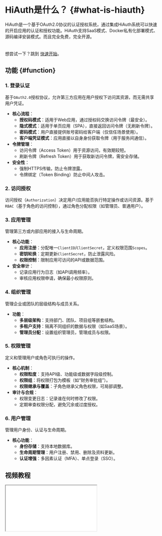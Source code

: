 # HiAuth是什么？ {#what-is-hiauth}

HiAuth是一个基于OAuth2.0协议的认证授权系统，通过集成HiAuth系统可以快速的开启应用的认证和授权功能。HiAuth支持SaaS模式、Docker私有化部署模式、源码编译安装模式。而且完全免费，完全开源。

<div class="tip custom-block" style="padding-top: 8px">

想尝试一下？跳到 [快速开始](./quick-start)。

</div>

## 功能 {#function}

### **1. 登录认证**
基于`OAuth2.0`授权协议，允许第三方应用在用户授权下访问其资源，而无需共享用户凭证。
- **核心流程**：
    - **授权码模式**：适用于Web应用，通过授权码交换访问令牌（最安全）。
    - **隐式模式**：适用于单页应用（SPA），直接返回访问令牌（无刷新令牌）。
    - **密码模式**：用户直接提供账号密码给客户端（仅信任场景使用）。
    - **客户端凭证模式**：应用直接以自身身份获取令牌（用于服务间通信）。
- **令牌管理**：
    - 访问令牌（Access Token）用于资源访问，有效期较短。
    - 刷新令牌（Refresh Token）用于获取新访问令牌，需安全存储。
- **安全性**：
    - 强制HTTPS传输，防止令牌泄露。
    - 令牌绑定（Token Binding）防止中间人攻击。

### **2. 访问授权**
访问授权（`Authorization`）决定用户/应用能否执行特定操作或访问资源。基于`RBAC`（基于角色的访问控制），通过角色分配权限（如管理员、普通用户）。

### **3. 应用管理**
管理第三方或内部应用的接入与生命周期。
- **核心功能**：
    - **应用注册**：分配唯一`ClientID`/`ClientSecret`，定义权限范围`Scopes`。
    - **密钥轮换**：定期更新`ClientSecret`，防止泄露风险。
    - **权限控制**：限制应用可访问的API或数据范围。
- **安全审计**：
    - 记录应用行为日志（如API调用频率）。
    - 审核应用权限申请，确保最小权限原则。

### **4. 组织管理**
管理企业或团队的层级结构与成员关系。
- **功能**：
    - **多层级架构**：支持部门、团队、项目组等嵌套结构。
    - **多租户支持**：隔离不同组织的数据与权限（如SaaS场景）。
    - **管理员分配**：设置组织管理员，管理成员与权限。

### **5. 权限管理**
定义和管理用户或角色可执行的操作。
- **核心机制**：
    - **权限粒度**：支持API级、功能级或数据字段级控制。
    - **权限组**：将权限打包为模板（如“财务审批组”）。
    - **权限继承与覆盖**：子角色继承父角色权限，可局部调整。
- **审计与合规**：
    - 权限变更日志：记录谁在何时修改了权限。
    - 定期审查权限分配，避免冗余或过度授权。

### **6. 用户管理**
管理用户身份、认证与生命周期。
- **核心功能**：
    - **身份存储**：支持本地数据库。
    - **生命周期管理**：用户注册、禁用、删除及资料更新。
    - **认证增强**：多因素认证（MFA）、单点登录（SSO）。


## 视频教程
<iframe src="//player.bilibili.com/player.html?bvid=BV1KhZEYmEU9&page=1" allowfullscreen></iframe>